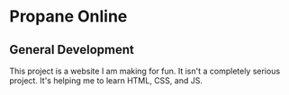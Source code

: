 # Propane Online

## General Development

This project is a website I am making for fun. It isn't a completely serious project. It's helping me to learn HTML, CSS, and JS.
